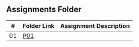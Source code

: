 
##  Assignments Folder

|   #   | Folder Link | Assignment Description |
| :---: | ----------- | ---------------------- |
|    01  |  [P01](https://github.com/ATHUL107/5143-Opsys-102/tree/main/Assignments/P01)   |

